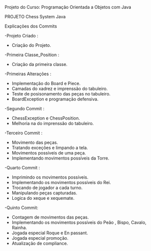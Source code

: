 Projeto do Curso: Programação Orientada a Objetos com Java

PROJETO Chess System Java

Explicações dos Commits

-Projeto Criado : 
* Criação do Projeto.

-Primeira Classe_Position : 
* Criação da primeira classe.

-Primeiras Alterações :
* Implementação do Board e Piece.
* Camadas do xadrez e imprenssão do tabuleiro.
* Teste de posisonamento das peças no tabuleiro.
* BoardException e programação defensiva.


-Segundo Commit : 
* ChessException e ChessPosition.
* Melhoria na do imprenssão do tabuleiro.

-Terceiro Commit :
* Movimento das peças.
* Tratando exceções e limpando a tela.
* Movimentos possíveis de uma peça.
* Implementando movimentos possíveis da Torre.

-Quarto Commit :
* Imprimindo os movimentos possíveis.
* Implementando os movimentos possíveis do Rei.
* Trocando de jogador a cada turno.
* Manipulando peças capturadas.
* Logica do xeque e xequemate.

-Quinto Commit:
* Contagem de movimentos das peças.
* Implementando os movimentos possíveis do Peão , Bispo, Cavalo, Rainha.
* Jogada especial Roque e En passant.
* Jogada especial promoção.
* Atualização de compliance.
